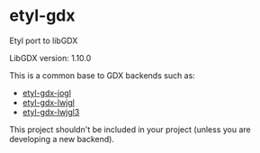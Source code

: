 # etyl-gdx
Etyl port to libGDX

LibGDX version: 1.10.0

This is a common base to GDX backends such as:
- [etyl-gdx-jogl](https://github.com/Harium/etyl-gdx-jogl)
- [etyl-gdx-lwjgl](https://github.com/Harium/etyl-gdx-lwjgl)
- [etyl-gdx-lwjgl3](https://github.com/Harium/etyl-gdx-lwjgl3)

This project shouldn't be included in your project (unless you are developing a new backend).
